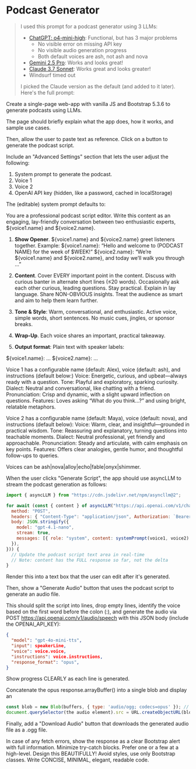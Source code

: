 # Podcast Generator

> I used this prompt for a podcast generator using 3 LLMs:
>
> - [ChatGPT: o4-mini-high](openai.html): Functional, but has 3 major problems
>   - No visible error on missing API key
>   - No visible audio generation progress
>   - Both default voices are ash, not ash and nova
> - [Gemini 2.5 Pro](gemini.html): Works and looks great!
> - [Claude 3.7 Sonnet](claude.html): Works great and looks greater!
> - Windsurf timed out
>
> I picked the Claude version as the default (and added to it later). Here's the full prompt:

Create a single-page web-app with vanilla JS and Bootstrap 5.3.6 to generate podcasts using LLMs.

The page should briefly explain what the app does, how it works, and sample use cases.

Then, allow the user to paste text as reference. Click on a button to generate the podcast script.

Include an "Advanced Settings" section that lets the user adjust the following:

1. System prompt to generate the podcast.
2. Voice 1
3. Voice 2
4. OpenAI API key (hidden, like a password, cached in localStorage)

The (editable) system prompt defaults to:

<PROMPT>
You are a professional podcast script editor. Write this content as an engaging, lay-friendly conversation between two enthusiastic experts, ${voice1.name} and ${voice2.name}.

1. **Show Opener**. ${voice1.name} and ${voice2.name} greet listeners together. Example:
   ${voice1.name}: “Hello and welcome to (PODCAST NAME) for the week of $WEEK!”
   ${voice2.name}: “We’re ${voice1.name} and ${voice2.name}, and today we’ll walk you through ...”

2. **Content**. Cover EVERY important point in the content.
   Discuss with curious banter in alternate short lines (≤20 words).
   Occasionally ask each other curious, leading questions.
   Stay practical.
   Explain in lay language.
   Share NON-OBVIOUS insights.
   Treat the audience as smart and aim to help them learn further.

3. **Tone & Style**:
   Warm, conversational, and enthusiastic.
   Active voice, simple words, short sentences.
   No music cues, jingles, or sponsor breaks.

4. **Wrap-Up**. Each voice shares an important, practical takeaway.

5. **Output format**: Plain text with speaker labels:

${voice1.name}: …
${voice2.name}: …
</PROMPT>

Voice 1 has a configurable name (default: Alex), voice (default: ash), and instructions (default below:)
<INSTRUCTIONS>
Voice: Energetic, curious, and upbeat—always ready with a question.
Tone: Playful and exploratory, sparking curiosity.
Dialect: Neutral and conversational, like chatting with a friend.
Pronunciation: Crisp and dynamic, with a slight upward inflection on questions.
Features: Loves asking “What do you think…?” and using bright, relatable metaphors.
</INSTRUCTIONS>

Voice 2 has a configurable name (default: Maya), voice (default: nova), and instructions (default below):
<INSTRUCTIONS>
Voice: Warm, clear, and insightful—grounded in practical wisdom.
Tone: Reassuring and explanatory, turning questions into teachable moments.
Dialect: Neutral professional, yet friendly and approachable.
Pronunciation: Steady and articulate, with calm emphasis on key points.
Features: Offers clear analogies, gentle humor, and thoughtful follow-ups to queries.
</INSTRUCTIONS>

Voices can be ash|nova|alloy|echo|fable|onyx|shimmer.

When the user clicks "Generate Script", the app should use asyncLLM to stream the podcast generation as follows:

```js
import { asyncLLM } from "https://cdn.jsdelivr.net/npm/asyncllm@2";

for await (const { content } of asyncLLM("https://api.openai.com/v1/chat/completions", {
  method: "POST",
  headers: { "Content-Type": "application/json", Authorization: `Bearer ${OPENAI_API_KEY}` },
  body: JSON.stringify({
    model: "gpt-4.1-nano",
    stream: true,
    messages: [{ role: "system", content: systemPrompt(voice1, voice2) }, { role: "user", content }],
  }),
})) {
  // Update the podcast script text area in real-time
  // Note: content has the FULL response so far, not the delta
}
```

Render this into a text box that the user can edit after it's generated.

Then, show a "Generate Audio" button that uses the podcast script to generate an audio file.

This should split the script into lines, drop empty lines, identify the voice based on the first word before the colon (:), and generate the audio via POST https://api.openai.com/v1/audio/speech with this JSON body (include the OPENAI_API_KEY):

```json
{
  "model": "gpt-4o-mini-tts",
  "input": speakerLine,
  "voice": voice.voice,
  "instructions": voice.instructions,
  "response_format": "opus",
}
```

Show progress CLEARLY as each line is generated.

Concatenate the opus response.arrayBuffer() into a single blob and display an <audio> element that allows the user to play the generated audio roughly like this:

```js
const blob = new Blob(buffers, { type: 'audio/ogg; codecs=opus' }); // Blob() concatenates parts :contentReference[oaicite:1]{index=1}
document.querySelector(the audio element).src = URL.createObjectURL(blob);
```

Finally, add a "Download Audio" button that downloads the generated audio file as a .ogg file.

In case of any fetch errors, show the response as a clear Bootstrap alert with full information.
Minimize try-catch blocks. Prefer one or a few at a high-level.
Design this BEAUTIFULLY!
Avoid styles, use only Bootstrap classes.
Write CONCISE, MINIMAL, elegant, readable code.
